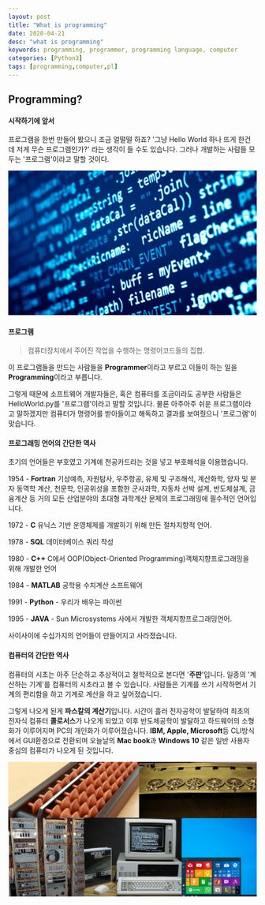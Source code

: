 ```yaml
---
layout: post
title: "What is programming"
date: 2020-04-21
desc: "what is programming"
keywords: programming, programmer, programming language, computer
categories: [Python3]
tags: [programming,computer,pl]
---
```


## Programming?

#### 시작하기에 앞서

프로그램을 한번 만들어 봤으니 조금 얼떨떨 하죠? '그냥 Hello World 하나 뜨게 한건데 저게 무슨 프로그램인가?' 라는 생각이 들 수도 있습니다. 그러나 개발하는 사람들 모두는 '프로그램'이라고 말할 것이다. 

![Program](/static/assets/img/blog/python3/02WhatIsPythonProgramming/Program.png)



#### 프로그램

>  컴퓨터장치에서 주어진 작업을 수행하는 명령어코드들의 집합.

이 프로그램들을 만드는 사람들을 **Programmer**이라고 부르고  이들이 하는 일을 **Programming**이라고 부릅니다.

그렇게 때문에 소프트웨어 개발자들은, 혹은 컴퓨터를 조금이라도 공부한 사람들은 HelloWorld.py를 '프로그램'이라고 말할 것입니다. 물론 아주아주 쉬운 프로그램이라고 말하겠지만 컴퓨터가 명령어를 받아들이고 해독하고 결과를 보여줬으니 '프로그램'이 맞습니다. 





#### 프로그래밍 언어의 간단한 역사

초기의 언어들은 부호였고 기계에 천공카드라는 것을 넣고 부호해석을 이용했습니다.

1954 - **Fortran** 기상예측, 자원탐사, 우주항공, 유체 및 구조해석, 계산화학, 양자 및 분자 동역학 계산, 천문학, 인공위성을 포함한 군사과학, 자동차 선박 설계, 반도체설계, 금융계산 등 거의 모든 산업분야의 초대형 과학계산 문제의 프로그래밍에 필수적인 언어입니다.

1972 - **C** 유닉스 기반 운영체제를 개발하기 위해 만든 절차지향적 언어.

1978 - **SQL**  데이터베이스 쿼리 작성

1980 - **C++** C에서 OOP(Object-Oriented Programming)객체지향프로그래밍을 위해 개발한 언어

1984 - **MATLAB** 공학용 수치계산 소프트웨어

1991 - **Python** - 우리가 배우는 파이썬

1995 - **JAVA** - Sun Microsystems 사에서 개발한 객체지향프로그래밍언어.

사이사이에 수십가지의 언어들이 만들어지고 사라졌습니다. 



#### 컴퓨터의 간단한 역사

컴퓨터의 시초는 아주 단순하고 추상적이고 철학적으로 본다면 '**주판**'입니다. 일종의 '계산하는 기계'를 컴퓨터의 시초라고 볼 수 있습니다. 사람들은 기계를 쓰기 시작하면서 기계의 편리함을 하고 기계로 계산을 하고 싶어졌습니다. 

그렇게 나오게 된게 **파스칼의 계산기**입니다. 시간이 흘러 전자공학이 발달하여  최초의 전자식 컴퓨터 **콜로서스**가 나오게 되었고 이후  반도체공학이 발달하고 하드웨어의 소형화가 이루어지며 PC의 개인화가 이루어졌습니다. **IBM, Apple, Microsoft**등 CLI방식에서 GUI환경으로 전환되며 오늘날의 **Mac book**과 **Windows 10** 같은 일반 사용자 중심의 컴퓨터가 나오게 된 것입니다.

![cal](/static/assets/img/blog/python3/02WhatIsPythonProgramming/cal.png)


